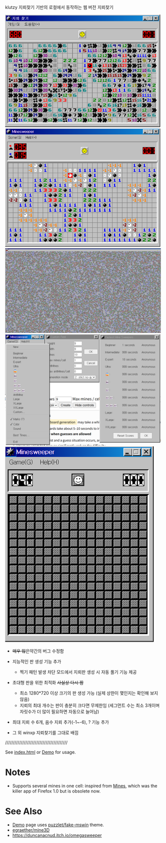 klutzy 지뢰찾기 기반의 로컬에서 동작하는 웹 버전 지뢰찾기 

<img src="/a1.png" alt="a">
<img src="/a2.png" alt="a">
<img src="/a5.png" alt="a">
<img src="/a3.png" alt="a">
<img src="/a4.png" alt="a">

* <del>매우 많은</del>약간의 버그 수정함
   
* 지능적인 판 생성 기능 추가
  * 찍기 패턴 발생 차단 모드에서 지뢰판 생성 시 자동 풀기 기능 제공
    
* 초대형 판을 위한 최적화 <del>사실상 다시 짬</del>
  * 최소 1280*720 이상 크기의 판 생성 가능 (실제 상한이 몇인지는 확인해 보지 않음)
  * 지뢰의 최대 개수는 판이 충분히 크다면 무제한임 (세그먼트 수는 최소 3개이며 자릿수가 더 많이 필요하면 자동으로 늘어남)

* 최대 지뢰 수 6개, 음수 지뢰 추가(-1~-6), ? 기능 추가

* 그 외 winxp 지뢰찾기를 그대로 배낌
  
////////////////////////////////////////

See [index.html](index.html) or [Demo][] for usage.

# Notes

* Supports several mines in one cell:
  inspired from [Mines](https://addons.mozilla.org/en-US/firefox/addon/mines/),
  which was the killer app of Firefox 1.0 but is obsolete now.

# See Also

* [Demo][] page uses
  [puzzlet/fake-mswin](http://github.com/puzzlet/fake-mswin/) theme.
* [egraether/mine3D](https://github.com/egraether/mine3D)
* https://duncanacnud.itch.io/omegasweeper

[Demo]: http://hyon3000.github.io/
